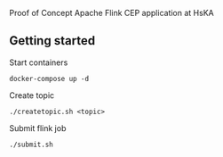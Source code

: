 Proof of Concept Apache Flink CEP application at HsKA

## Getting started
Start containers
```
docker-compose up -d
```
Create topic
```
./createtopic.sh <topic>
```
Submit flink job
```
./submit.sh
```
